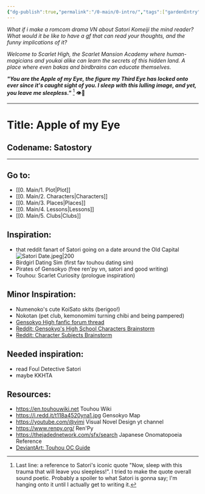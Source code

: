 ```yaml
---
{"dg-publish":true,"permalink":"/0-main/0-intro/","tags":["gardenEntry"]}
---
```


*What if i make a romcom drama VN about Satori Komeiji the mind reader?*
*What would it be like to have a gf that can read your thoughts, and the funny implications of it?*

*Welcome to Scarlet High, the Scarlet Mansion Academy where human-magicians and youkai alike can learn the secrets of this hidden land. A place where even bakas and birdbrains can educate themselves.*

***"You are the Apple of my Eye,
the figure my Third Eye has locked onto ever since it's caught sight of you.
I sleep with this lulling image, and yet, you leave me sleepless."*** [^1]
👁🌹
***
# Title: **Apple of my Eye**
## Codename: Satostory
***
## Go to:
- [[0. Main/1. Plot\|Plot]]
- [[0. Main/2. Characters\|Characters]]
- [[0. Main/3. Places\|Places]]
- [[0. Main/4. Lessons\|Lessons]]
- [[0. Main/5. Clubs\|Clubs]]
## Inspiration: 
- that reddit fanart of Satori going on a date around the Old Capital
	![Satori Date.jpeg|200](/img/user/2.%20Images/Satori%20Date.jpeg)
- Birdgirl Dating Sim (first fav touhou dating sim)
- Pirates of Gensokyo (free ren'py vn, satori and good writing)
- Touhou: Scarlet Curiosity (prologue inspiration)
## Minor Inspiration:
- Numenoko's cute KoiSato skits (berigoo!)
- Nokotan (pet club, kemonomimi turning chibi and being pampered)
- [Gensokyo High fanfic forum thread](https://www.touhou-project.com/th/res/138753.html)
- [Reddit: Gensokyo's High School Characters Brainstorm](https://www.reddit.com/r/touhou/comments/iqxh9r/gensokyos_high_school_my_first_post/)
- [Reddit: Character Subjects Brainstorm](https://www.reddit.com/r/touhou/comments/m8cl7k/what_school_subject_would_the_touhou_girls_be/ )
## Needed inspiration:
- read Foul Detective Satori
- maybe KKHTA
## Resources:
- https://en.touhouwiki.net Touhou Wiki
- https://i.redd.it/t118a4520yna1.jpg Gensokyo Map
- https://youtube.com/@vimi Visual Novel Design yt channel
- https://www.renpy.org/ Ren'Py
- https://thejadednetwork.com/sfx/search Japanese Onomatopoeia Reference
- [DeviantArt: Touhou OC Guide](https://www.deviantart.com/therealclairer/art/Touhou-OC-Guide-224007851 )

[^1]: Last line: a reference to Satori's iconic quote "Now, sleep with this trauma that will leave you sleepless!". I tried to make the quote overall sound poetic. Probably a spoiler to what Satori is gonna say; I'm hanging onto it until I actually get to writing it.